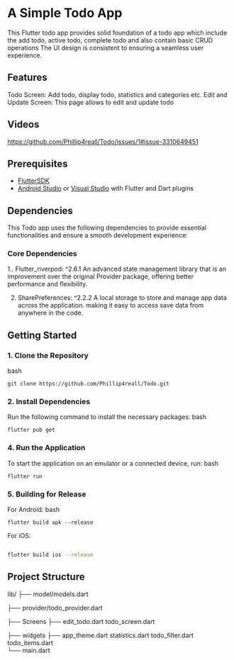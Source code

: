 # A Simple Todo App


This Flutter todo app provides solid foundation of a todo app which include the add todo, active todo, complete todo and also contain basic CRUD operations
The UI design is consistent to ensuring a seamless user experience.


## Features
Todo Screen: Add todo, display todo, statistics and categories etc.
Edit and Update Screen: This page allows to edit and update todo

## Videos

https://github.com/Phillip4reall/Todo/issues/1#issue-3310649451


## Prerequisites
- [FlutterSDK](https://flutter.dev/docs/get-started/install)
- [Android Studio](https://developer.android.com/studio) or [Visual Studio](https://visualstudio.microsoft.com/) with Flutter and Dart plugins

## Dependencies
This Todo app uses the following dependencies to provide essential functionalities and ensure a smooth development experience:


### Core Dependencies

1.. Flutter_riverpod: ^2.6.1
An advanced state management library that is an improvement over the original Provider package, offering better performance and flexibility.

2. SharePreferences: ^2.2.2
A local storage to store and manage app data across the application. making it easy to access save data  from anywhere in the code.

## Getting Started
### 1. Clone the Repository
bash
```Copy code
git clone https://github.com/Phillip4reall/Todo.git
```

### 2. Install Dependencies
Run the following command to install the necessary packages:
bash
```Copy code
flutter pub get
```

### 4. Run the Application
To start the application on an emulator or a connected device, run:
bash
```Copy code
flutter run
```

### 5. Building for Release
For Android:
bash
```Copy code
flutter build apk --release
```

For iOS:
```bash

flutter build ios --release
```

## Project Structure

lib/
├── model/models.dart

├── provider/todo_provider.dart 

├── Screens ├── edit_todo.dart
                todo_screen.dart
                       
├── widgets ├── app_theme.dart
                statistics.dart
                todo_filter.dart
                todo_items.dart             
└── main.dart          







